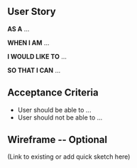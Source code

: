 ## User Story

**AS A** ...

**WHEN I AM** ...

**I WOULD LIKE TO** ...

**SO THAT I CAN** ...

## Acceptance Criteria

* User should be able to ...
* User should not be able to ...

## Wireframe -- Optional

(Link to existing or add quick sketch here)

